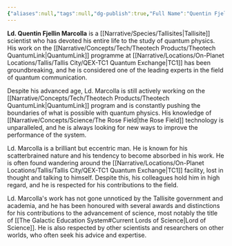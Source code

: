 ```yaml
---
{"aliases":null,"tags":null,"dg-publish":true,"Full Name":"Quentin Fjellin Marcolla","Role":"Tree","Species":"Tallisite","Gender":"Cis Man","Pronouns":"he/him","permalink":"/narrative/characters/the-exchange/quentin-marcolla/","dgPassFrontmatter":true}
---
```


**Ld. Quentin Fjellin Marcolla** is a [[Narrative/Species/Tallisites\|Tallisite]] scientist who has devoted his entire life to the study of quantum physics. His work on the [[Narrative/Concepts/Tech/Theotech Products/Theotech QuantumLink\|QuantumLink]] programme at [[Narrative/Locations/On-Planet Locations/Tallis/Tallis City/QEX-TC1 Quantum Exchange\|TC1]] has been groundbreaking, and he is considered one of the leading experts in the field of quantum communication.

Despite his advanced age, Ld. Marcolla is still actively working on the [[Narrative/Concepts/Tech/Theotech Products/Theotech QuantumLink\|QuantumLink]] program and is constantly pushing the boundaries of what is possible with quantum physics. His knowledge of [[Narrative/Concepts/Science/The Rose Field\|the Rose Field]] technology is unparalleled, and he is always looking for new ways to improve the performance of the system.

Ld. Marcolla is a brilliant but eccentric man. He is known for his scatterbrained nature and his tendency to become absorbed in his work. He is often found wandering around the [[Narrative/Locations/On-Planet Locations/Tallis/Tallis City/QEX-TC1 Quantum Exchange\|TC1]] facility, lost in thought and talking to himself. Despite this, his colleagues hold him in high regard, and he is respected for his contributions to the field.

Ld. Marcolla's work has not gone unnoticed by the Tallisite government and academia, and he has been honoured with several awards and distinctions for his contributions to the advancement of science, most notably the title of [[The Galactic Education System#Current Lords of Science\|Lord of Science]]. He is also respected by other scientists and researchers on other worlds, who often seek his advice and expertise.
